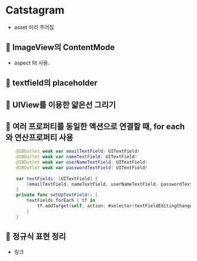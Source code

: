 # Catstagram
- asset 미리 주어짐

## 🍎 ImageView의 ContentMode
- aspect fit 사용.
## 🍎 textfield의 placeholder

## 🍎 UIView를 이용한 얇은선 그리기

## 🍎 여러 프로퍼티를 동일한 액션으로 연결할 때, for each와 연산프로퍼티 사용
```swift
    @IBOutlet weak var emailTextField: UITextField!
    @IBOutlet weak var nameTextField: UITextField!
    @IBOutlet weak var userNameTextField: UITextField!
    @IBOutlet weak var passwordTextField: UITextField!
    
    var textFields: [UITextField] {
        [emailTextField, nameTextField, userNameTextField, passwordTextField]
    }
    private func setUpTextField() {
        textFields.forEach { tf in
            tf.addTarget(self, action: #selector(textFieldEditingChanged(_:)), for: .editingChanged)
        }
    }
```

## 🍎 정규식 표현 정리
- 링크
